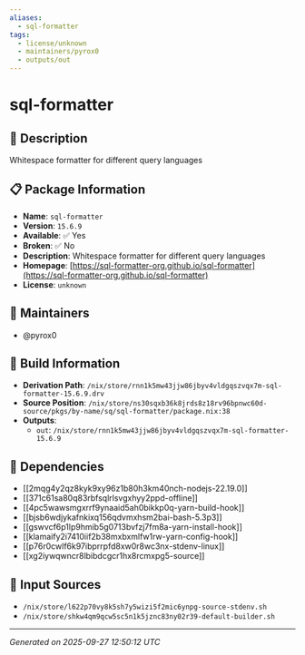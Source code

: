 ```yaml
---
aliases:
  - sql-formatter
tags:
  - license/unknown
  - maintainers/pyrox0
  - outputs/out
---
```


# sql-formatter

## 📝 Description

Whitespace formatter for different query languages

## 📋 Package Information

- **Name**: `sql-formatter`
- **Version**: `15.6.9`
- **Available**: ✅ Yes
- **Broken**: ✅ No
- **Description**: Whitespace formatter for different query languages
- **Homepage**: [https://sql-formatter-org.github.io/sql-formatter](https://sql-formatter-org.github.io/sql-formatter)
- **License**: `unknown`
## 👥 Maintainers

- @pyrox0


## 🔧 Build Information

- **Derivation Path**: `/nix/store/rnn1k5mw43jjw86jbyv4vldgqszvqx7m-sql-formatter-15.6.9.drv`
- **Source Position**: `/nix/store/ns30sqxb36k8jrds8z18rv96bpnwc60d-source/pkgs/by-name/sq/sql-formatter/package.nix:38`
- **Outputs**:
  - `out`:  `/nix/store/rnn1k5mw43jjw86jbyv4vldgqszvqx7m-sql-formatter-15.6.9`

## 🔗 Dependencies

- [[2mqg4y2qz8kyk9xy96z1b80h3km40nch-nodejs-22.19.0]]
- [[371c61sa80q83rbfsqlrlsvgxhyy2ppd-offline]]
- [[4pc5wawsmgxrrf9ynaaid5ah0bikkp0q-yarn-build-hook]]
- [[bjsb6wdjykafnkixq156qdvmxhsm2bai-bash-5.3p3]]
- [[gswvcf6p1lp9hmib5g0713bvfzj7fm8a-yarn-install-hook]]
- [[klamaify2i7410iif2b38mxbxmlfw1rw-yarn-config-hook]]
- [[p76r0cwlf6k97ibprrpfd8xw0r8wc3nx-stdenv-linux]]
- [[xg2iywqwncr8lbibdcgcr1hx8rcmxpg5-source]]

## 📁 Input Sources

- `/nix/store/l622p70vy8k5sh7y5wizi5f2mic6ynpg-source-stdenv.sh`
- `/nix/store/shkw4qm9qcw5sc5n1k5jznc83ny02r39-default-builder.sh`

---
*Generated on 2025-09-27 12:50:12 UTC*
